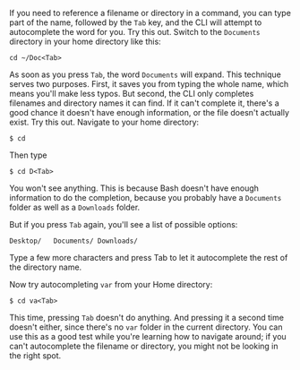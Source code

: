 If you need to reference a filename or directory in a command, you can type part of the name, followed by the `Tab` key, and the CLI will attempt to autocomplete the word for you. Try this out. Switch to the `Documents` directory in your home directory like this:

~~~
cd ~/Doc<Tab>
~~~

As soon as you press `Tab`, the word `Documents` will expand. This technique serves two purposes. First, it saves you from typing the whole name, which means you'll make less typos. But second, the CLI only completes filenames and directory names it can find. If it can't complete it, there's a good chance it doesn't have enough information, or the file doesn't actually exist. Try this out. Navigate to your home directory:


~~~
$ cd
~~~

Then type


~~~
$ cd D<Tab>
~~~

You won't see anything. This is because Bash doesn't have enough information to do the completion, because you probably have a `Documents` folder as well as a `Downloads` folder.

But if you press `Tab` again, you'll see a list of possible options:


~~~
Desktop/   Documents/ Downloads/
~~~

Type a few more characters and press <keystroke>Tab</keystroke> to let it autocomplete the rest of the directory name.

Now try autocompleting `var` from your Home directory:


~~~
$ cd va<Tab>
~~~

This time, pressing `Tab` doesn't do anything. And pressing it a second time doesn't either, since there's no `var` folder in the current directory. You can use this as a good test while you're learning how to navigate around; if you can't autocomplete the filename or directory, you might not be looking in the right spot.
